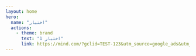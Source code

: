 ```yaml
---
layout: home
hero:
  name: "اختبار"
  actions:
    - theme: brand
      text: "اختبار 1"
      link: https://mind.com/?gclid=TEST-123&utm_source=google_ads&utm_medium=cpc&utm_campaign=test-campaign
---
```

